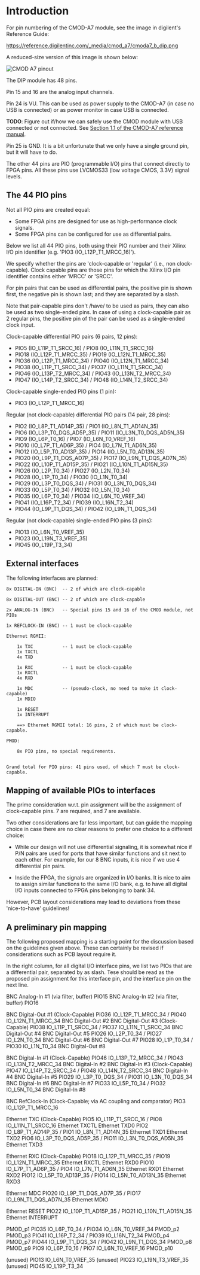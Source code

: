 
Introduction
============

For pin numbering of the CMOD-A7 module, see the image in digilent's Reference Guide:

https://reference.digilentinc.com/_media/cmod_a7/cmoda7_b_dip.png

A reduced-size version of this image is shown below:

![CMOD A7 pinout](cmoda7_b_dip_40pct.png)

The DIP module has 48 pins.

Pin 15 and 16 are the analog input channels.

Pin 24 is VU. This can be used as power supply to the CMOD-A7 (in case no USB is connected) or as
power monitor in case USB is connected.

**TODO**: Figure out if/how we can safely use the CMOD module with USB connected or not connected. See [Section 1.1 of the CMOD-A7 reference manual](https://reference.digilentinc.com/reference/programmable-logic/cmod-a7/reference-manual#power_input_options).

Pin 25 is GND. It is a bit unfortunate that we only have a single ground pin, but it will have to do.

The other 44 pins are PIO (programmable I/O) pins that connect directly to FPGA pins.
All these pins use LVCMOS33 (low voltage CMOS, 3.3V) signal levels.

The 44 PIO pins
---------------

Not all PIO pins are created equal:

* Some FPGA pins are designed for use as high-performance clock signals.
* Some FPGA pins can be configured for use as differential pairs.

Below we list all 44 PIO pins, both using their PIO number and their Xilinx I/O pin identifier (e.g. 'PIO3 (IO_L12P_T1_MRCC_16)').

We specify whether the pins are 'clock-capable or 'regular' (i.e., non clock-capable). Clock capable pins are those pins for which the Xilinx I/O pin identifier contains either 'MRCC' or 'SRCC'.

For pin pairs that can be used as differential pairs, the positive pin is shown first, the negative pin is shown last; and they
are separated by a slash.

Note that pair-capable pins don't /have/ to be used as pairs, they can also be used as two single-ended pins.
In case of using a clock-capable pair as 2 regular pins, the positive pin of the pair can be used as a single-ended clock input.

Clock-capable differential PIO pairs (6 pairs, 12 pins):

  * PIO5       (IO_L11P_T1_SRCC_16)    /  PIO8       (IO_L11N_T1_SRCC_16)
  * PIO18      (IO_L12P_T1_MRCC_35)    /  PIO19      (IO_L12N_T1_MRCC_35)
  * PIO36      (IO_L12P_T1_MRCC_34)    /  PIO40      (IO_L12N_T1_MRCC_34)
  * PIO38      (IO_L11P_T1_SRCC_34)    /  PIO37      (IO_L11N_T1_SRCC_34)
  * PIO46      (IO_L13P_T2_MRCC_34)    /  PIO43      (IO_L13N_T2_MRCC_34)
  * PIO47      (IO_L14P_T2_SRCC_34)    /  PIO48      (IO_L14N_T2_SRCC_34)

Clock-capable single-ended PIO pins (1 pin):

  * PIO3       (IO_L12P_T1_MRCC_16)

Regular (not clock-capable) differential PIO pairs (14 pair, 28 pins):

  * PIO2       (IO_L8P_T1_AD14P_35)    /  PIO1       (IO_L8N_T1_AD14N_35)
  * PIO6       (IO_L3P_T0_DQS_AD5P_35) /  PIO11      (IO_L3N_T0_DQS_AD5N_35)
  * PIO9       (IO_L6P_T0_16)          /  PIO7       (IO_L6N_T0_VREF_16)
  * PIO10      (IO_L7P_T1_AD6P_35)     /  PIO4       (IO_L7N_T1_AD6N_35)
  * PIO12      (IO_L5P_T0_AD13P_35)    /  PIO14      (IO_L5N_T0_AD13N_35)
  * PIO20      (IO_L9P_T1_DQS_AD7P_35) /  PIO17      (IO_L9N_T1_DQS_AD7N_35)
  * PIO22      (IO_L10P_T1_AD15P_35)   /  PIO21      (IO_L10N_T1_AD15N_35)
  * PIO26      (IO_L2P_T0_34)          /  PIO27      (IO_L2N_T0_34)
  * PIO28      (IO_L1P_T0_34)          /  PIO30      (IO_L1N_T0_34)
  * PIO29      (IO_L3P_T0_DQS_34)      /  PIO31      (IO_L3N_T0_DQS_34)
  * PIO33      (IO_L5P_T0_34)          /  PIO32      (IO_L5N_T0_34)
  * PIO35      (IO_L6P_T0_34)          /  PIO34      (IO_L6N_T0_VREF_34)
  * PIO41      (IO_L16P_T2_34)         /  PIO39      (IO_L16N_T2_34)
  * PIO44      (IO_L9P_T1_DQS_34)      /  PIO42      (IO_L9N_T1_DQS_34)

Regular (not clock-capable) single-ended PIO pins (3 pins):

  * PIO13      (IO_L6N_T0_VREF_35)
  * PIO23      (IO_L19N_T3_VREF_35)
  * PIO45      (IO_L19P_T3_34)


External interfaces
-------------------

The following interfaces are planned:

    8x DIGITAL-IN (BNC)  -- 2 of which are clock-capable

    8x DIGITAL-OUT (BNC) -- 2 of which are clock-capable

    2x ANALOG-IN (BNC)   -- Special pins 15 and 16 of the CMOD module, not PIOs

    1x REFCLOCK-IN (BNC) -- 1 must be clock-capable

    Ethernet RGMII:

        1x TXC           -- 1 must be clock-capable
        1x TXCTL
        4x TXD

        1x RXC           -- 1 must be clock-capable
        1x RXCTL
        4x RXD

        1x MDC           -- (pseudo-clock, no need to make it clock-capable)
        1x MDIO

        1x RESET
        1x INTERRUPT

        ==> Ethernet RGMII total: 16 pins, 2 of which must be clock-capable.

    PMOD:

        8x PIO pins, no special requirements.


    Grand total for PIO pins: 41 pins used, of which 7 must be clock-capable.

Mapping of available PIOs to interfaces
---------------------------------------

The prime consideration w.r.t. pin assignment will be the assignment of clock-capable pins. 7 are required, and 7 are available.

Two other considerations are far less important, but can guide the mapping choice in case there are no clear reasons to prefer
one choice to a different choice:

* While our design will not use differential signaling, it is somewhat nice if P/N pairs are used for ports that have similar
  functions and sit next to each other. For example, for our 8 BNC inputs, it is nice if we use 4 differential pin pairs.

* Inside the FPGA, the signals are organized in I/O banks. It is nice to aim to assign similar functions to the same I/O bank,
  e.g. to have all digital I/O inputs connected to FPGA pins belonging to bank 34.

However, PCB layout considerations may lead to deviations from these 'nice-to-have' guidelines!

A preliminary pin mapping
-------------------------

The following proposed mapping is a starting point for the discussion based on the guidelines given above.
These can certainly be revised if considerations such as PCB layout require it.

In the right column, for all digital I/O interface pins, we list two PIOs that are a differential pair, separated by as slash.
Tese should be read as the proposed pin assignment for this interface pin, and the interface pin on the next line.

  BNC Analog-In #1 (via filter, buffer)                                    PIO15
  BNC Analog-In #2 (via filter, buffer)                                    PIO16

  BNC Digital-Out #1 (Clock-Capable)                                       PIO36      IO_L12P_T1_MRCC_34    /  PIO40      IO_L12N_T1_MRCC_34
  BNC Digital-Out #2
  BNC Digital-Out #3 (Clock-Capable)                                       PIO38      IO_L11P_T1_SRCC_34    /  PIO37      IO_L11N_T1_SRCC_34
  BNC Digital-Out #4
  BNC Digital-Out #5                                                       PIO26      IO_L2P_T0_34          /  PIO27      IO_L2N_T0_34
  BNC Digital-Out #6
  BNC Digital-Out #7                                                       PIO28      IO_L1P_T0_34          /  PIO30      IO_L1N_T0_34
  BNC Digital-Out #8

  BNC Digital-In #1 (Clock-Capable)                                        PIO46      IO_L13P_T2_MRCC_34    /  PIO43      IO_L13N_T2_MRCC_34
  BNC Digital-In #2
  BNC Digital-In #3 (Clock-Capable)                                        PIO47      IO_L14P_T2_SRCC_34    /  PIO48      IO_L14N_T2_SRCC_34
  BNC Digital-In #4
  BNC Digital-In #5                                                        PIO29      IO_L3P_T0_DQS_34      /  PIO31      IO_L3N_T0_DQS_34
  BNC Digital-In #6
  BNC Digital-In #7                                                        PIO33      IO_L5P_T0_34          /  PIO32      IO_L5N_T0_34
  BNC Digital-In #8

  BNC RefClock-In   (Clock-Capable; via AC coupling and comparator)        PIO3       IO_L12P_T1_MRCC_16

  Ethernet TXC      (Clock-Capable)                                        PIO5       IO_L11P_T1_SRCC_16    /  PIO8       IO_L11N_T1_SRCC_16
  Ethernet TXCTL
  Ethernet TXD0                                                            PIO2       IO_L8P_T1_AD14P_35    /  PIO1       IO_L8N_T1_AD14N_35
  Ethernet TXD1
  Ethernet TXD2                                                            PIO6       IO_L3P_T0_DQS_AD5P_35 /  PIO11      IO_L3N_T0_DQS_AD5N_35
  Ethernet TXD3

  Ethernet RXC      (Clock-Capable)                                        PIO18      IO_L12P_T1_MRCC_35    /  PIO19      IO_L12N_T1_MRCC_35
  Ethernet RXCTL
  Ethernet RXD0                                                            PIO10      IO_L7P_T1_AD6P_35     /  PIO4       IO_L7N_T1_AD6N_35
  Ethernet RXD1
  Ethernet RXD2                                                            PIO12      IO_L5P_T0_AD13P_35    /  PIO14      IO_L5N_T0_AD13N_35
  Ethernet RXD3

  Ethernet MDC                                                             PIO20      IO_L9P_T1_DQS_AD7P_35 /  PIO17      IO_L9N_T1_DQS_AD7N_35
  Ethernet MDIO

  Ethernet RESET                                                           PIO22      IO_L10P_T1_AD15P_35   /  PIO21      IO_L10N_T1_AD15N_35
  Ethernet INTERRUPT

  PMOD_p1                                                                  PIO35      IO_L6P_T0_34          /  PIO34      IO_L6N_T0_VREF_34
  PMOD_p2
  PMOD_p3                                                                  PIO41      IO_L16P_T2_34         /  PIO39      IO_L16N_T2_34
  PMOD_p4
  PMOD_p7                                                                  PIO44      IO_L9P_T1_DQS_34      /  PIO42      IO_L9N_T1_DQS_34
  PMOD_p8
  PMOD_p9                                                                  PIO9       IO_L6P_T0_16          /  PIO7       IO_L6N_T0_VREF_16
  PMOD_p10

  (unused)                                                                 PIO13      IO_L6N_T0_VREF_35
  (unused)                                                                 PIO23      IO_L19N_T3_VREF_35
  (unused)                                                                 PIO45      IO_L19P_T3_34
